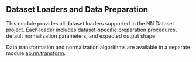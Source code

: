 ## Dataset Loaders and Data Preparation

This module provides all dataset loaders supported in the NN Dataset project. Each loader includes dataset-specific preparation procedures, default normalization parameters, and expected output shape.

Data transformation and normalization algorithms are available in a separate module <a href='../transform'>ab.nn.transform</a>.
